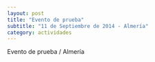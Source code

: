 ```yaml
---
layout: post
title: "Evento de prueba"
subtitle: "11 de Septiembre de 2014 - Almería"
category: actividades
---
```

Evento de prueba / Almería
